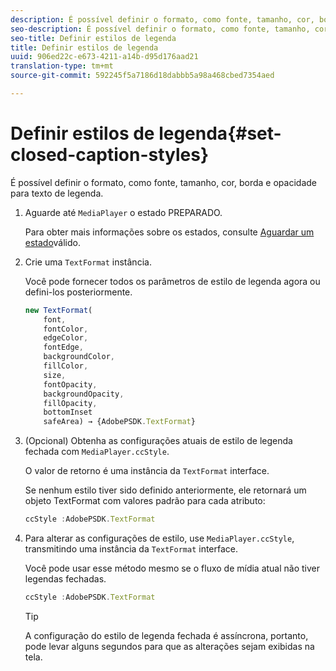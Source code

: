 ```yaml
---
description: É possível definir o formato, como fonte, tamanho, cor, borda e opacidade para texto de legenda.
seo-description: É possível definir o formato, como fonte, tamanho, cor, borda e opacidade para texto de legenda.
seo-title: Definir estilos de legenda
title: Definir estilos de legenda
uuid: 906ed22c-e673-4211-a14b-d95d176aad21
translation-type: tm+mt
source-git-commit: 592245f5a7186d18dabbb5a98a468cbed7354aed

---
```



# Definir estilos de legenda{#set-closed-caption-styles}

É possível definir o formato, como fonte, tamanho, cor, borda e opacidade para texto de legenda.

1. Aguarde até `MediaPlayer` o estado PREPARADO.

   Para obter mais informações sobre os estados, consulte [Aguardar um estado](../../../content-playback-options-browser-tvsdk/ui-configure/t-psdk-browser-tvsdk-2.4-ui-state-prepared-wait-for.md)válido.
1. Crie uma `TextFormat` instância.

   Você pode fornecer todos os parâmetros de estilo de legenda agora ou defini-los posteriormente.

   ```js
   new TextFormat( 
       font,   
       fontColor,  
       edgeColor,   
       fontEdge,  
       backgroundColor,   
       fillColor,  
       size,   
       fontOpacity,   
       backgroundOpacity,  
       fillOpacity, 
       bottomInset 
       safeArea) → {AdobePSDK.TextFormat}
   ```

1. (Opcional) Obtenha as configurações atuais de estilo de legenda fechada com `MediaPlayer.ccStyle`.

   O valor de retorno é uma instância da `TextFormat` interface.

   Se nenhum estilo tiver sido definido anteriormente, ele retornará um objeto TextFormat com valores padrão para cada atributo:

   ```js
   ccStyle :AdobePSDK.TextFormat
   ```

1. Para alterar as configurações de estilo, use `MediaPlayer.ccStyle`, transmitindo uma instância da `TextFormat` interface.

   Você pode usar esse método mesmo se o fluxo de mídia atual não tiver legendas fechadas.

   ```js
   ccStyle :AdobePSDK.TextFormat 
   ```

   >[!TIP]
   >
   >A configuração do estilo de legenda fechada é assíncrona, portanto, pode levar alguns segundos para que as alterações sejam exibidas na tela.

